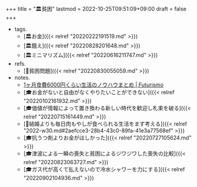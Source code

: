 +++
title = "🏛貧困"
lastmod = 2022-10-25T09:51:09+09:00
draft = false
+++

-   tags.
    -   [🏛お金]({{< relref "20220222191519.md" >}})
    -   [🏛餓え]({{< relref "20220828201648.md" >}})
    -   [🏛ミニマリズム]({{< relref "20220616211747.md" >}})
-   refs.
    -   [📝貧困問題]({{< relref "20220830055059.md" >}})
-   notes.
    -   [1ヶ月食費6000円くらい生活のノウハウまとめ | Futurismo](https://futurismo.biz/how-to-survive-eating-under-10000/)
    -   [🎓お金がないと自由がなくやりたいことができない]({{< relref "20220102161932.md" >}})
    -   [🎓価値が情報によって置き換わる新しい時代を歓迎し札束を破る]({{< relref "20220715161449.md" >}})
    -   [💭結婚よりも毎日肉もやしが食べられる生活をまず考える]({{< relref "2022-w30.md#2aefcce3-28b4-43c0-89fa-41e3a77568ef" >}})
    -   [🎓抗うつ剤よりお金がほしかった]({{< relref "20220727105624.md" >}})
    -   [🎓津波による一瞬の喪失と貧困によるジワジワした喪失の比較]({{< relref "20220823063727.md" >}})
    -   [🎓ガス代が高くて払えないので冷水シャワーを力にする]({{< relref "20220902104936.md" >}})
